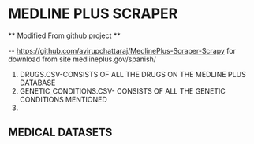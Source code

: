 # MEDLINE PLUS SCRAPER

** Modified From github project **

 --  https://github.com/avirupchattaraj/MedlinePlus-Scraper-Scrapy  for download from 
 site medlineplus.gov/spanish/ 

1. DRUGS.CSV-CONSISTS OF ALL THE DRUGS ON THE MEDLINE PLUS DATABASE
2. GENETIC_CONDITIONS.CSV- CONSISTS OF ALL THE GENETIC CONDITIONS MENTIONED
3.

## MEDICAL DATASETS
